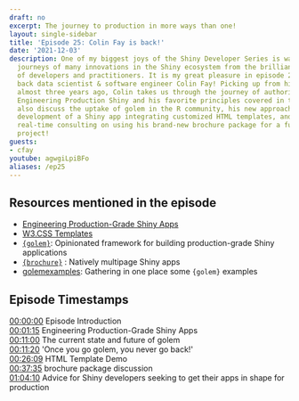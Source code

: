 ```yaml
---
draft: no
excerpt: The journey to production in more ways than one!
layout: single-sidebar
title: 'Episode 25: Colin Fay is back!'
date: '2021-12-03'
description: One of my biggest joys of the Shiny Developer Series is watching the
  journeys of many innovations in the Shiny ecosystem from the brilliant community
  of developers and practitioners. It is my great pleasure in episode 25 to welcome
  back data scientist & software engineer Colin Fay! Picking up from his last appearance
  almost three years ago, Colin takes us through the journey of authoring the recently-published
  Engineering Production Shiny and his favorite principles covered in the book. We
  also discuss the uptake of golem in the R community, his new approaches to starting
  development of a Shiny app integrating customized HTML templates, and even a little
  real-time consulting on using his brand-new brochure package for a fun learning
  project!
guests: 
- cfay
youtube: agwgiLpiBFo
aliases: /ep25
---
```


## Resources mentioned in the episode

- [Engineering Production-Grade Shiny Apps](https://engineering-shiny.org/)
- [W3.CSS Templates](https://www.w3schools.com/w3css/w3css_templates.asp)
- [`{golem}`](https://thinkr-open.github.io/golem/): Opinionated framework for building production-grade Shiny applications
- [`{brochure}`](https://github.com/ColinFay/brochure) : Natively multipage Shiny apps
- [golemexamples](https://github.com/ColinFay/golemexamples): Gathering in one place some `{golem}` examples

## Episode Timestamps

[00:00:00](https://youtube.com/watch?v=agwgiLpiBFo&t=0s) Episode Introduction </br>
[00:01:15](https://youtube.com/watch?v=agwgiLpiBFo&t=75s) Engineering Production-Grade Shiny Apps </br>
[00:11:00](https://youtube.com/watch?v=agwgiLpiBFo&t=660s) The current state and future of golem </br>
[00:11:20](https://youtube.com/watch?v=agwgiLpiBFo&t=680s) 'Once you go golem, you never go back!' </br>
[00:26:09](https://youtube.com/watch?v=agwgiLpiBFo&t=1569s) HTML Template Demo </br>
[00:37:35](https://youtube.com/watch?v=agwgiLpiBFo&t=2255s) brochure package discussion </br>
[01:04:10](https://youtube.com/watch?v=agwgiLpiBFo&t=3850s) Advice for Shiny developers seeking to get their apps in shape for production </br>
